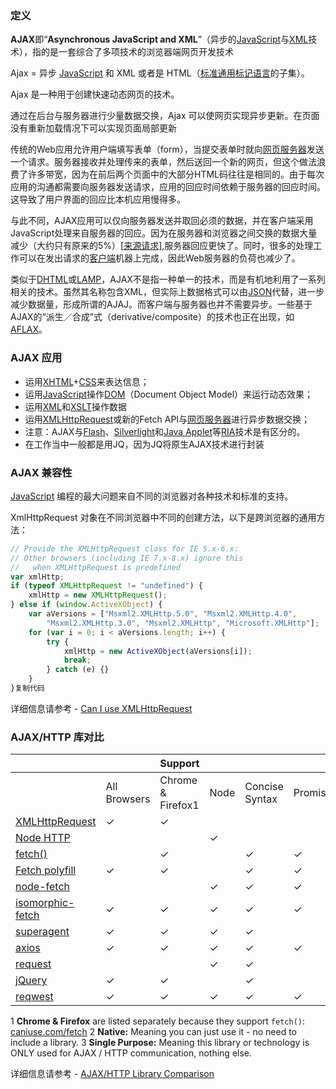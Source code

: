 ### 定义

**AJAX**即“**Asynchronous JavaScript and XML**”（异步的[JavaScript](https://link.juejin.cn?target=https%3A%2F%2Fzh.wikipedia.org%2Fwiki%2FJavaScript)与[XML](https://link.juejin.cn?target=https%3A%2F%2Fzh.wikipedia.org%2Fwiki%2FXML)技术），指的是一套综合了多项技术的浏览器端网页开发技术

Ajax = 异步 [JavaScript](https://baike.baidu.com/item/JavaScript) 和 XML 或者是 HTML（[标准通用标记语言](https://baike.baidu.com/item/标准通用标记语言/6805073)的子集）。

Ajax 是一种用于创建快速动态网页的技术。

通过在后台与服务器进行少量数据交换，Ajax 可以使网页实现异步更新。在页面没有重新加载情况下可以实现页面局部更新

传统的Web应用允许用户端填写表单（form），当提交表单时就向[网页服务器](https://link.juejin.cn?target=https%3A%2F%2Fzh.wikipedia.org%2Fwiki%2F%E7%B6%B2%E9%A0%81%E4%BC%BA%E6%9C%8D%E5%99%A8)发送一个请求。服务器接收并处理传来的表单，然后送回一个新的网页，但这个做法浪费了许多带宽，因为在前后两个页面中的大部分HTML码往往是相同的。由于每次应用的沟通都需要向服务器发送请求，应用的回应时间依赖于服务器的回应时间。这导致了用户界面的回应比本机应用慢得多。

与此不同，AJAX应用可以仅向服务器发送并取回必须的数据，并在客户端采用JavaScript处理来自服务器的回应。因为在服务器和浏览器之间交换的数据大量减少（大约只有原来的5%）[[来源请求\]](https://link.juejin.cn?target=https%3A%2F%2Fzh.wikipedia.org%2Fwiki%2FWikipedia%3A%E5%88%97%E6%98%8E%E6%9D%A5%E6%BA%90),服务器回应更快了。同时，很多的处理工作可以在发出请求的[客户端](https://link.juejin.cn?target=https%3A%2F%2Fzh.wikipedia.org%2Fwiki%2F%E5%AE%A2%E6%88%B7%E7%AB%AF)机器上完成，因此Web服务器的负荷也减少了。

类似于[DHTML](https://link.juejin.cn?target=https%3A%2F%2Fzh.wikipedia.org%2Fwiki%2FDHTML)或[LAMP](https://link.juejin.cn?target=https%3A%2F%2Fzh.wikipedia.org%2Fwiki%2FLAMP)，AJAX不是指一种单一的技术，而是有机地利用了一系列相关的技术。虽然其名称包含XML，但实际上数据格式可以由[JSON](https://link.juejin.cn?target=https%3A%2F%2Fzh.wikipedia.org%2Fwiki%2FJSON)代替，进一步减少数据量，形成所谓的AJAJ。而客户端与服务器也并不需要异步。一些基于AJAX的“派生／合成”式（derivative/composite）的技术也正在出现，如[AFLAX](https://link.juejin.cn?target=https%3A%2F%2Fzh.wikipedia.org%2Fwiki%2FAFLAX)。

### AJAX 应用

- 运用[XHTML](https://link.juejin.cn?target=https%3A%2F%2Fzh.wikipedia.org%2Fwiki%2FXHTML)+[CSS](https://link.juejin.cn?target=https%3A%2F%2Fzh.wikipedia.org%2Fwiki%2FCSS)来表达信息；
- 运用[JavaScript](https://link.juejin.cn?target=https%3A%2F%2Fzh.wikipedia.org%2Fwiki%2FJavaScript)操作[DOM](https://link.juejin.cn?target=https%3A%2F%2Fzh.wikipedia.org%2Fwiki%2F%E6%96%87%E4%BB%B6%E7%89%A9%E4%BB%B6%E6%A8%A1%E5%9E%8B)（Document Object Model）来运行动态效果；
- 运用[XML](https://link.juejin.cn?target=https%3A%2F%2Fzh.wikipedia.org%2Fwiki%2FXML)和[XSLT](https://link.juejin.cn?target=https%3A%2F%2Fzh.wikipedia.org%2Fwiki%2FXSLT)操作数据
- 运用[XMLHttpRequest](https://link.juejin.cn?target=https%3A%2F%2Fzh.wikipedia.org%2Fwiki%2FXMLHttpRequest)或新的Fetch API与[网页服务器](https://link.juejin.cn?target=https%3A%2F%2Fzh.wikipedia.org%2Fwiki%2F%E7%B6%B2%E9%A0%81%E4%BC%BA%E6%9C%8D%E5%99%A8)进行异步数据交换；
- 注意：AJAX与[Flash](https://link.juejin.cn?target=https%3A%2F%2Fzh.wikipedia.org%2Fwiki%2FFlash)、[Silverlight](https://link.juejin.cn?target=https%3A%2F%2Fzh.wikipedia.org%2Fwiki%2FSilverlight)和[Java Applet](https://link.juejin.cn?target=https%3A%2F%2Fzh.wikipedia.org%2Fwiki%2FJava_Applet)等[RIA](https://link.juejin.cn?target=https%3A%2F%2Fzh.wikipedia.org%2Fwiki%2FRIA)技术是有区分的。
- 在工作当中一般都是用JQ，因为JQ将原生AJAX技术进行封装

### AJAX 兼容性

[JavaScript](https://link.juejin.cn?target=https%3A%2F%2Fzh.wikipedia.org%2Fwiki%2FJavaScript) 编程的最大问题来自不同的浏览器对各种技术和标准的支持。

XmlHttpRequest 对象在不同浏览器中不同的创建方法，以下是跨浏览器的通用方法：

```javascript
// Provide the XMLHttpRequest class for IE 5.x-6.x:
// Other browsers (including IE 7.x-8.x) ignore this
//   when XMLHttpRequest is predefined
var xmlHttp;
if (typeof XMLHttpRequest != "undefined") {
    xmlHttp = new XMLHttpRequest();
} else if (window.ActiveXObject) {
    var aVersions = ["Msxml2.XMLHttp.5.0", "Msxml2.XMLHttp.4.0", 
        "Msxml2.XMLHttp.3.0", "Msxml2.XMLHttp", "Microsoft.XMLHttp"];
    for (var i = 0; i < aVersions.length; i++) {
        try {
            xmlHttp = new ActiveXObject(aVersions[i]);
            break;
        } catch (e) {}
    }
}复制代码
```

详细信息请参考 - [Can I use XMLHttpRequest](https://link.juejin.cn?target=http%3A%2F%2Fcaniuse.com%2F%23search%3DXMLHttpRequest)

### AJAX/HTTP 库对比

|                                                              |              | Support           |      |                |          | Features |                 |                      |
| ------------------------------------------------------------ | ------------ | ----------------- | ---- | -------------- | -------- | -------- | --------------- | -------------------- |
|                                                              | All Browsers | Chrome & Firefox1 | Node | Concise Syntax | Promises | Native2  | Single Purpose3 | Formal Specification |
| [XMLHttpRequest](https://link.juejin.cn?target=https%3A%2F%2Fdeveloper.mozilla.org%2Fen-US%2Fdocs%2FWeb%2FAPI%2FXMLHttpRequest) | ✓            | ✓                 |      |                |          | ✓        | ✓               | ✓                    |
| [Node HTTP](https://link.juejin.cn?target=https%3A%2F%2Fnodejs.org%2Fapi%2Fhttp.html) |              |                   | ✓    |                |          | ✓        | ✓               | ✓                    |
| [fetch()](https://link.juejin.cn?target=https%3A%2F%2Fdeveloper.mozilla.org%2Fen-US%2Fdocs%2FWeb%2FAPI%2FGlobalFetch%2Ffetch) |              | ✓                 |      | ✓              | ✓        | ✓        | ✓               | ✓                    |
| [Fetch polyfill](https://link.juejin.cn?target=https%3A%2F%2Fgithub.com%2Fgithub%2Ffetch) | ✓            | ✓                 |      | ✓              | ✓        |          | ✓               | ✓                    |
| [node-fetch](https://link.juejin.cn?target=https%3A%2F%2Fgithub.com%2Fbitinn%2Fnode-fetch) |              |                   | ✓    | ✓              | ✓        |          | ✓               | ✓                    |
| [isomorphic-fetch](https://link.juejin.cn?target=https%3A%2F%2Fgithub.com%2Fmatthew-andrews%2Fisomorphic-fetch) | ✓            | ✓                 | ✓    | ✓              | ✓        |          | ✓               | ✓                    |
| [superagent](https://link.juejin.cn?target=https%3A%2F%2Fgithub.com%2Fvisionmedia%2Fsuperagent) | ✓            | ✓                 | ✓    | ✓              |          |          | ✓               |                      |
| [axios](https://link.juejin.cn?target=https%3A%2F%2Fgithub.com%2Fmzabriskie%2Faxios) | ✓            | ✓                 | ✓    | ✓              | ✓        |          | ✓               |                      |
| [request](https://link.juejin.cn?target=https%3A%2F%2Fgithub.com%2Frequest%2Frequest) |              |                   | ✓    | ✓              |          |          | ✓               |                      |
| [jQuery](https://link.juejin.cn?target=https%3A%2F%2Fjquery.com%2F) | ✓            | ✓                 |      | ✓              |          |          |                 |                      |
| [reqwest](https://link.juejin.cn?target=https%3A%2F%2Fgithub.com%2Fded%2Freqwest) | ✓            | ✓                 | ✓    | ✓              | ✓        |          | ✓               |                      |

1 **Chrome & Firefox** are listed separately because they support `fetch()`: [caniuse.com/fetch](https://link.juejin.cn?target=http%3A%2F%2Fcaniuse.com%2Ffetch)
2 **Native:** Meaning you can just use it - no need to include a library.
3 **Single Purpose:** Meaning this library or technology is ONLY used for AJAX / HTTP communication, nothing else.

详细信息请参考 - [AJAX/HTTP Library Comparison](https://link.juejin.cn?target=http%3A%2F%2Fandrewhfarmer.com%2Fajax-libraries%2F)
